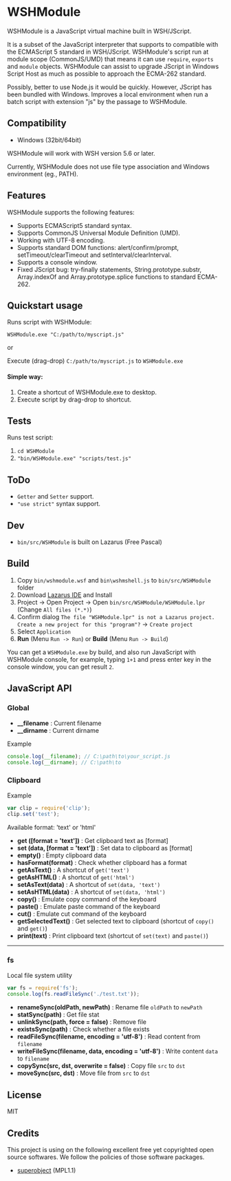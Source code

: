 WSHModule
=========

WSHModule is a JavaScript virtual machine built in WSH/JScript.

It is a subset of the JavaScript interpreter that supports to compatible with the ECMAScript 5 standard in WSH/JScript.
WSHModule's script run at module scope (CommonJS/UMD) that means it can use `require`, `exports` and `module` objects.
WSHModule can assist to upgrade JScript in Windows Script Host as much as possible to approach the ECMA-262 standard.

Possibly, better to use Node.js it would be quickly.
However, JScript has been bundled with Windows.
Improves a local environment when run a batch script with extension "js" by the passage to WSHModule.


## Compatibility

  * Windows (32bit/64bit)

WSHModule will work with WSH version 5.6 or later.

Currently, WSHModule does not use file type association and Windows environment (eg., PATH).

## Features

WSHModule supports the following features:

  * Supports ECMAScript5 standard syntax.
  * Supports CommonJS Universal Module Definition (UMD).
  * Working with UTF-8 encoding.
  * Supports standard DOM functions: alert/confirm/prompt, setTimeout/clearTimeout and setInterval/clearInterval.
  * Supports a console window.
  * Fixed JScript bug: try-finally statements, String.prototype.substr, Array.indexOf and Array.prototype.splice functions to standard ECMA-262.


## Quickstart usage

Runs script with WSHModule:  

`WSHModule.exe "C:/path/to/myscript.js"`  

or  

Execute (drag-drop) `C:/path/to/myscript.js` to `WSHModule.exe`


#### Simple way:  

  1. Create a shortcut of WSHModule.exe to desktop.
  2. Execute script by drag-drop to shortcut.


## Tests

Runs test script:  

  1. `cd WSHModule`
  2. `"bin/WSHModule.exe" "scripts/test.js"`

## ToDo

  * `Getter` and `Setter` support.
  * `"use strict"` syntax support.

## Dev

* `bin/src/WSHModule` is built on Lazarus (Free Pascal)

## Build

1. Copy `bin/wshmodule.wsf` and `bin\wshmshell.js` to `bin/src/WSHModule` folder
2. Download [Lazarus IDE](https://www.lazarus-ide.org/) and Install
3. Project -> Open Project -> Open `bin/src/WSHModule/WSHModule.lpr` (Change `All files (*.*)`)
4. Confirm dialog `The file "WSHModule.lpr" is not a Lazarus project. Create a new project for this "program"?` -> `Create project`
5. Select `Application`
6. **Run** (Menu `Run -> Run`) or **Build** (Menu `Run -> Build`)

You can get a `WSHModule.exe` by build, and also run JavaScript with WSHModule console, for example, typing `1+1` and press enter key in the console window, you can get result `2`.

## JavaScript API

### Global

* **__filename** : Current filename
* **__dirname** : Current dirname

Example

```js
console.log(__filename); // C:\path\to\your_script.js
console.log(__dirname); // C:\path\to
```

### Clipboard

Example

```js
var clip = require('clip');
clip.set('test');
```

Available format: 'text' or 'html'

* **get ([format = 'text'])** : Get clipboard text as [format]
* **set (data, [format = 'text'])** : Set data to clipboard as [format]
* **empty()** : Empty clipboard data
* **hasFormat(format)** : Check whether clipboard has a format
* **getAsText()** : A shortcut of `get('text')`
* **getAsHTML()** : A shortcut of `get('html')`
* **setAsText(data)** : A shortcut of `set(data, 'text')`
* **setAsHTML(data)** : A shortcut of `set(data, 'html')`
* **copy()** : Emulate copy command of the keyboard
* **paste()** : Emulate paste command of the keyboard
* **cut()** : Emulate cut command of the keyboard
* **getSelectedText()** : Get selected text to clipboard (shortcut of `copy()` and `get()`)
* **print(text)** : Print clipboard text (shortcut of `set(text)` and `paste()`)

----

### fs

Local file system utility

```js
var fs = require('fs');
console.log(fs.readFileSync('./test.txt'));
```

* **renameSync(oldPath, newPath)** : Rename file `oldPath` to `newPath`
* **statSync(path)** : Get file stat
* **unlinkSync(path, force = false)** : Remove file
* **existsSync(path)** : Check whether a file exists
* **readFileSync(filename, encoding = 'utf-8')** : Read content from `filename`
* **writeFileSync(filename, data, encoding = 'utf-8')** : Write content `data` to `filename`
* **copySync(src, dst, overwrite = false)** : Copy file `src` to `dst`
* **moveSync(src, dst)** : Move file from `src` to `dst`

## License

MIT

## Credits

This project is using on the following excellent free yet copyrighted open source softwares. We follow the policies of those software packages.

* [superobject](https://github.com/hgourvest/superobject) (MPL1.1)
